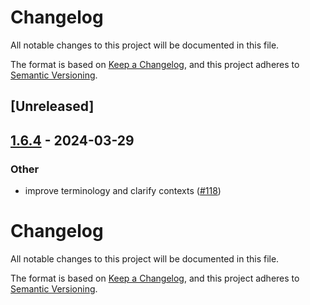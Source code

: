 # Changelog
All notable changes to this project will be documented in this file.

The format is based on [Keep a Changelog](https://keepachangelog.com/en/1.0.0/),
and this project adheres to [Semantic Versioning](https://semver.org/spec/v2.0.0.html).

## [Unreleased]

## [1.6.4](https://github.com/oxc-project/oxc-resolver/compare/oxc_resolver-v1.6.3...oxc_resolver-v1.6.4) - 2024-03-29

### Other
- improve terminology and clarify contexts ([#118](https://github.com/oxc-project/oxc-resolver/pull/118))
# Changelog

All notable changes to this project will be documented in this file.

The format is based on [Keep a Changelog](https://keepachangelog.com/en/1.1.0/),
and this project adheres to [Semantic Versioning](https://semver.org/spec/v2.0.0.html).
